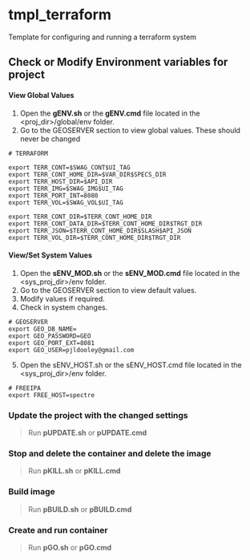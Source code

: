 # tmpl_terraform

Template for configuring and running a terraform system

## Check or Modify Environment variables for project

#### View Global Values
1. Open the **gENV.sh** or the **gENV.cmd** file located in the <proj_dir>/global/env folder.
2. Go to the GEOSERVER section to view global values.  These should never be changed
```
# TERRAFORM

export TERR_CONT=$SWAG_CONT$UI_TAG
export TERR_CONT_HOME_DIR=$VAR_DIR$SPECS_DIR
export TERR_HOST_DIR=$API_DIR
export TERR_IMG=$SWAG_IMG$UI_TAG
export TERR_PORT_INT=8080
export TERR_VOL=$SWAG_VOL$UI_TAG

export TERR_CONT_DIR=$TERR_CONT_HOME_DIR
export TERR_CONT_DATA_DIR=$TERR_CONT_HOME_DIR$TRGT_DIR
export TERR_JSON=$TERR_CONT_HOME_DIR$SLASH$API_JSON
export TERR_VOL_DIR=$TERR_CONT_HOME_DIR$TRGT_DIR

```

#### View/Set System Values
1. Open the **sENV_MOD.sh** or the **sENV_MOD.cmd** file located in the <sys_proj_dir>/env folder.
2. Go to the GEOSERVER section to view default values.
3. Modify values if required.
4. Check in system changes.
```
# GEOSERVER
export GEO_DB_NAME=
export GEO_PASSWORD=GEO
export GEO_PORT_EXT=8081
export GEO_USER=pjldooley@gmail.com

```

5. Open the sENV_HOST.sh or the sENV_HOST.cmd file located in the <sys_proj_dir>/env folder.
```
# FREEIPA
export FREE_HOST=spectre
```
### Update the project with the changed settings
> Run **pUPDATE.sh** or **pUPDATE.cmd**

### Stop and delete the container and delete the image
> Run **pKILL.sh** or **pKILL.cmd**

### Build image
> Run **pBUILD.sh** or **pBUILD.cmd**

### Create and run container
> Run **pGO.sh** or **pGO.cmd** 
